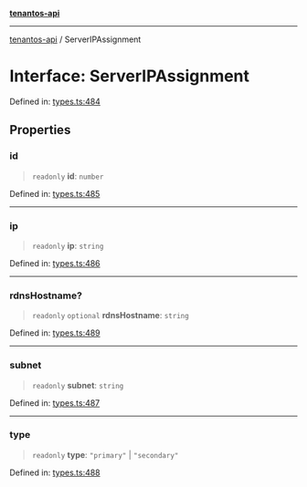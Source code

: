 [**tenantos-api**](../README.md)

***

[tenantos-api](../globals.md) / ServerIPAssignment

# Interface: ServerIPAssignment

Defined in: [types.ts:484](https://github.com/shadmanZero/tenantos-api/blob/5456fdea44f46a63455944d4982f5327cbeb3156/src/types.ts#L484)

## Properties

### id

> `readonly` **id**: `number`

Defined in: [types.ts:485](https://github.com/shadmanZero/tenantos-api/blob/5456fdea44f46a63455944d4982f5327cbeb3156/src/types.ts#L485)

***

### ip

> `readonly` **ip**: `string`

Defined in: [types.ts:486](https://github.com/shadmanZero/tenantos-api/blob/5456fdea44f46a63455944d4982f5327cbeb3156/src/types.ts#L486)

***

### rdnsHostname?

> `readonly` `optional` **rdnsHostname**: `string`

Defined in: [types.ts:489](https://github.com/shadmanZero/tenantos-api/blob/5456fdea44f46a63455944d4982f5327cbeb3156/src/types.ts#L489)

***

### subnet

> `readonly` **subnet**: `string`

Defined in: [types.ts:487](https://github.com/shadmanZero/tenantos-api/blob/5456fdea44f46a63455944d4982f5327cbeb3156/src/types.ts#L487)

***

### type

> `readonly` **type**: `"primary"` \| `"secondary"`

Defined in: [types.ts:488](https://github.com/shadmanZero/tenantos-api/blob/5456fdea44f46a63455944d4982f5327cbeb3156/src/types.ts#L488)

